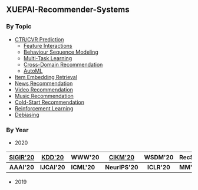 ## XUEPAI-Recommender-Systems


### By Topic
+ [CTR/CVR Prediction](./ctr_prediction.md)
    - [Feature Interactions](./ctr_prediction.md#Feature-Interactions) 
    - [Behaviour Sequence Modeling](./ctr_prediction.md#Behaviour-Sequence-Modeling)
    - [Multi-Task Learning](./ctr_prediction.md#Multi-Task-Learning)
    - [Cross-Domain Recommendation](./ctr_prediction.md#Cross-Domain-Recommendation)
    - [AutoML](./ctr_prediction.md#AutoML)
+ [Item Embedding Retrieval](./item_embedding_retrieval.md)
+ [News Recommendation](./news_recommendation.md)
+ [Video Recommendation](./video_recommendation.md)
+ [Music Recommendation](./music_recommendation.md)
+ [Cold-Start Recommendation](./cold_start_recommendation.md)
+ [Reinforcement Learning](./reinforcement_learning.md)
+ [Debiasing](./debiasing.md)

    
### By Year

+ 2020

|   [SIGIR'20](./SIGIR-2020.md)  |    [KDD'20](./KDD-2020.md)    | WWW'20      |     [CIKM'20](./CIKM-2020.md)    |   WSDM'20   | RecSys'20 | ICDM'20     |
|:-----------:|:------------:|-------------|:--------------:|:-----------:|-----------|-------------|
| **AAAI'20** | **IJCAI'20** | **ICML'20** | **NeurIPS'20** | **ICLR'20** | **MM'20** | **ICDE'20** |

+ 2019
